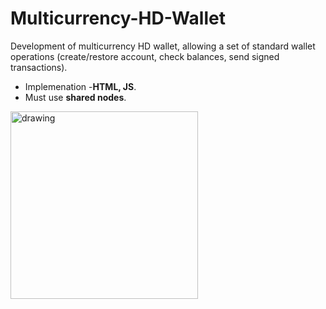 # Multicurrency-HD-Wallet
Development of multicurrency HD wallet, allowing a set of standard wallet operations (create/restore account, check balances, send signed transactions).<br />
- Implemenation -**HTML, JS**.<br />
- Must use **shared nodes**.<br />
<img src="https://images.idgesg.net/images/article/2019/04/crypto-currency_hand-holding-phone-iwth-bitcoin_digital-wallet_bitcoin_blockchain-100793898-large.jpg?auto=webp&quality=85,70" alt="drawing" width="300"/>
